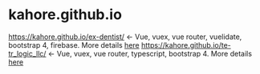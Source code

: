 # kahore.github.io
https://kahore.github.io/ex-dentist/ <- Vue, vuex, vue router, vuelidate, bootstrap 4, firebase. More details [here](https://github.com/Kahore/ex-dentist)
https://kahore.github.io/te-tr_logic_llc/ <- Vue, vuex, vue router, typescript, bootstrap 4. More details [here](https://github.com/Kahore/te-tr_logic_llc)
